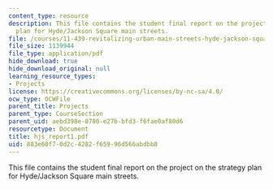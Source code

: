 ```yaml
---
content_type: resource
description: This file contains the student final report on the project on the strategy
  plan for Hyde/Jackson Square main streets.
file: /courses/11-439-revitalizing-urban-main-streets-hyde-jackson-square-roslindale-square-boston-spring-2005/883e60f70d2c4282f65996d566abdbb8_hjs_report1.pdf
file_size: 1139944
file_type: application/pdf
hide_download: true
hide_download_original: null
learning_resource_types:
- Projects
license: https://creativecommons.org/licenses/by-nc-sa/4.0/
ocw_type: OCWFile
parent_title: Projects
parent_type: CourseSection
parent_uid: aebd398e-0780-e27b-bfd3-f6fae0af80d6
resourcetype: Document
title: hjs_report1.pdf
uid: 883e60f7-0d2c-4282-f659-96d566abdbb8
---
```

This file contains the student final report on the project on the strategy plan for Hyde/Jackson Square main streets.